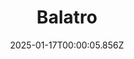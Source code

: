 ---
title: "Balatro"
id: 2379780
date: 2025-01-17T00:00:05.856Z
link: games/steam/recent/balatro
image: http://media.steampowered.com/steamcommunity/public/images/apps/2379780/b6018068070ab0e23561694c11f7950dd6f4c752.jpg
playtime_2weeks: 588
playtime_forever: 5571
playtime_windows_forever: 0
playtime_mac_forever: 192
playtime_linux_forever: 5378
playtime_deck_forever: 5378
---